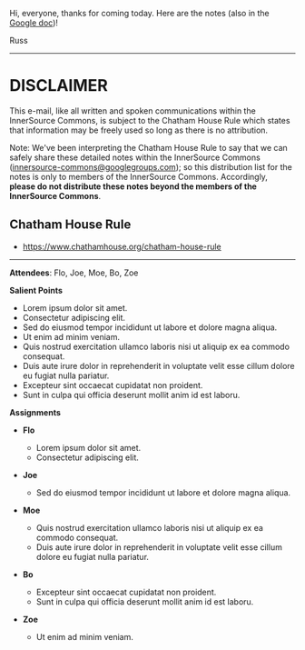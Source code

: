 Hi, everyone, thanks for coming today.  Here are the notes (also in the [Google doc])!   

Russ   

- - -  

# DISCLAIMER      

This e-mail, like all written and spoken communications within the InnerSource Commons,
is subject to the Chatham House Rule which states that information may be freely used so long as there is no attribution.      

Note: We've been interpreting the Chatham House Rule to say that we can safely share these detailed notes within the InnerSource Commons (innersource-commons@googlegroups.com);
so this distribution list for the notes is only to members of the InnerSource Commons.
Accordingly, **please do not distribute these notes beyond the members of the InnerSource Commons**.      
    
## Chatham House Rule      

* https://www.chathamhouse.org/chatham-house-rule      

- - -

**Attendees**: Flo, Joe, Moe, Bo, Zoe

**Salient Points**

* Lorem ipsum dolor sit amet.
* Consectetur adipiscing elit.
* Sed do eiusmod tempor incididunt ut labore et dolore magna aliqua.
* Ut enim ad minim veniam.
* Quis nostrud exercitation ullamco laboris nisi ut aliquip ex ea commodo consequat.
* Duis aute irure dolor in reprehenderit in voluptate velit esse cillum dolore eu fugiat nulla pariatur.
* Excepteur sint occaecat cupidatat non proident.
* Sunt in culpa qui officia deserunt mollit anim id est laboru.

**Assignments**

* **Flo**

  * Lorem ipsum dolor sit amet.
  * Consectetur adipiscing elit.

* **Joe**

  * Sed do eiusmod tempor incididunt ut labore et dolore magna aliqua.

* **Moe**

  * Quis nostrud exercitation ullamco laboris nisi ut aliquip ex ea commodo consequat.
  * Duis aute irure dolor in reprehenderit in voluptate velit esse cillum dolore eu fugiat nulla pariatur.

* **Bo**

  * Excepteur sint occaecat cupidatat non proident.
  * Sunt in culpa qui officia deserunt mollit anim id est laboru.

* **Zoe**

  * Ut enim ad minim veniam.
 
[Google doc]: https://docs.google.com/document/d/1Lr-TlxG9_XuKdHf4JekgI4hIReIFIgH2pcER0Uw9M7g/edit?usp=sharing
